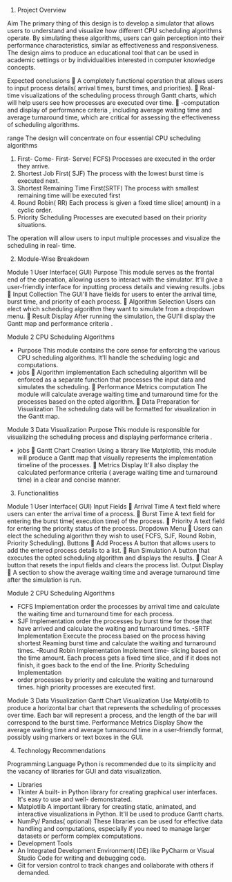 
1. Project Overview 
 
 Aim 
 The primary thing of this design is to develop a simulator that allows users to understand and visualize how different CPU scheduling algorithms operate. By simulating these algorithms, users can gain perception into their performance characteristics, similar as effectiveness and responsiveness. The design aims to produce an educational tool that can be used in academic settings or by individualities interested in computer knowledge concepts. 
 
 Expected conclusions 
	A completely functional operation that allows users to input process details( arrival times, burst times, and priorities). 
	Real- time visualizations of the scheduling process through Gantt charts, which will help users see how processes are executed over time. 
	-computation and display of performance criteria , including average waiting time and average turnaround time, which are critical for assessing the effectiveness of scheduling algorithms. 
 
 range 
 The design will concentrate on four essential CPU scheduling algorithms 
 1. First- Come- First- Serve( FCFS) Processes are executed in the order they arrive. 
 2. Shortest Job First( SJF) The process with the lowest burst time is executed next.
 3. Shortest Remaining Time First(SRTF) The process with smallest remaining time will be executed first
 3. Round Robin( RR) Each process is given a fixed time slice( amount) in a cyclic order. 
 4. Priority Scheduling Processes are executed based on their priority situations. 
 
 The operation will allow users to input multiple processes and visualize the scheduling in real- time. 
 
 
2. Module-Wise Breakdown 
 
 Module 1 User Interface( GUI) 
Purpose This module serves as the frontal end of the operation, allowing users to interact with the simulator. It'll give a user-friendly interface for inputting process details and viewing results. 
jobs 
	Input Collection The GUI'll have fields for users to enter the arrival time, burst time, and priority of each process. 
	Algorithm Selection Users can elect which scheduling algorithm they want to simulate from a dropdown menu. 
	Result Display After running the simulation, the GUI'll display the Gantt map and performance criteria . 
 
 Module 2 CPU Scheduling Algorithms 
- Purpose This module contains the core sense for enforcing the various CPU scheduling algorithms. It'll handle the scheduling logic and computations. 
- jobs 
	Algorithm implementation Each scheduling algorithm will be enforced as a separate function that processes the input data and simulates the scheduling. 
	Performance Metrics computation The module will calculate average waiting time and turnaround time for the processes based on the opted algorithm. 
	Data Preparation for Visualization The scheduling data will be formatted for visualization in the Gantt map. 
 
 Module 3 Data Visualization 
Purpose This module is responsible for visualizing the scheduling process and displaying performance criteria . 
- jobs 
	Gantt Chart Creation Using a library like Matplotlib, this module will produce a Gantt map that visually represents the implementation timeline of the processes. 
	Metrics Display It'll also display the calculated performance criteria ( average waiting time and turnaround time) in a clear and concise manner. 
 
 
 3. Functionalities 
 
 Module 1 User Interface( GUI) 
Input Fields 
	Arrival Time A text field where users can enter the arrival time of a process. 
	Burst Time A text field for entering the burst time( execution time) of the process. 
	Priority A text field for entering the priority status of the process. 
 Dropdown Menu 
	Users can elect the scheduling algorithm they wish to use( FCFS, SJF, Round Robin, Priority Scheduling). 
 Buttons 
	Add Process A button that allows users to add the entered process details to a list. 
	Run Simulation A button that executes the opted scheduling algorithm and displays the results. 
	Clear A button that resets the input fields and clears the process list. 
 Output Display 
	A section to show the average waiting time and average turnaround time after the simulation is run. 
 
 Module 2 CPU Scheduling Algorithms 
- FCFS Implementation 
order the processes by arrival time and calculate the waiting time and turnaround time for each process. 
- SJF Implementation 
order the processes by burst time for those that have arrived and calculate the waiting and turnaround times. 
-SRTF Implementation
Execute the process based on the process having shortest 
Reaming burst time and calculate the waiting and turnaround times.
-Round Robin Implementation 
Implement time- slicing based on the time amount. Each process gets a fixed time slice, and if it does not finish, it goes back to the end of the line. 
Priority Scheduling Implementation
- order processes by priority and calculate the waiting and turnaround times. high priority processes are executed first. 
 
 Module 3 Data Visualization 
 Gantt Chart Visualization 
 Use Matplotlib to produce a horizontal bar chart that represents the scheduling of processes over time. Each bar will represent a process, and the length of the bar will correspond to the burst time. 
 Performance Metrics Display 
 Show the average waiting time and average turnaround time in a user-friendly format, possibly using markers or text boxes in the GUI. 
 
 
4. Technology Recommendations 
 
Programming Language Python is recommended due to its simplicity and the vacancy of libraries for GUI and data visualization. 
- Libraries 
- Tkinter A built- in Python library for creating graphical user interfaces. It's easy to use and well- demonstrated. 
- Matplotlib A important library for creating static, animated, and interactive visualizations in Python. It'll be used to produce Gantt charts. 
- NumPy/ Pandas( optional) These libraries can be used for effective data handling and computations, especially if you need to manage larger datasets or perform complex computations. 
- Development Tools 
- An Integrated Development Environment( IDE) like PyCharm or Visual Studio Code for writing and debugging code. 
- Git for version control to track changes and collaborate with others if demanded.
